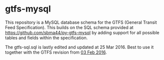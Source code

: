 gtfs-mysql
==========

This repository is a MySQL database schema for the GTFS (General Transit Feed Specification). 
This builds on the SQL schema provided at https://github.com/sbma44/py-gtfs-mysql by adding support
for all possible tables and fields within the specification.

The gtfs-sql.sql is lastly edited and updated at 25 Mar 2016. Best to use it together with the GTFS revision from [03 Feb 2016](https://developers.google.com/transit/gtfs/changes#february-3-2016).
